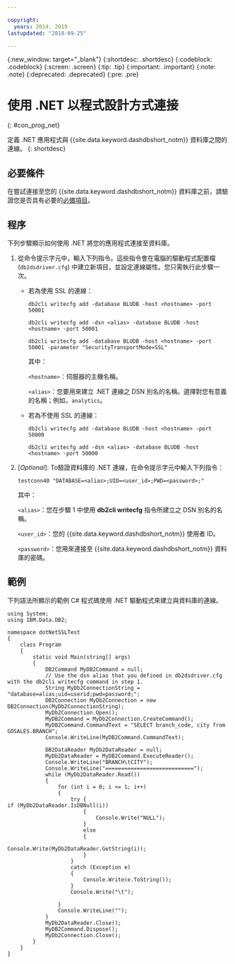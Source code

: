 ```yaml
---

copyright:
  years: 2014, 2019
lastupdated: "2018-09-25"

---
```


<!-- Attribute definitions --> 
{:new_window: target="_blank"}
{:shortdesc: .shortdesc}
{:codeblock: .codeblock}
{:screen: .screen}
{:tip: .tip}
{:important: .important}
{:note: .note}
{:deprecated: .deprecated}
{:pre: .pre}

# 使用 .NET 以程式設計方式連接
{: #con_prog_net}

定義 .NET 應用程式與 {{site.data.keyword.dashdbshort_notm}} 資料庫之間的連線。
{: shortdesc}

## 必要條件

在嘗試連接至您的 {{site.data.keyword.dashdbshort_notm}} 資料庫之前，請驗證您是否具有必要的[必備項目](connecting.html#prereqs)。

<!-- Before you can connect to your database, you must perform the following steps:

- [Verify prerequisites](prereqs.html), including installing driver packages, configuring your local environment, and downloading SSL certificates (if needed)
- Collect [connection information](credentials.html), including database details such as host name and port numbers, and connection credentials such as user ID and password -->

## 程序

下列步驟顯示如何使用 .NET 將您的應用程式連接至資料庫。

1. 從命令提示字元中，輸入下列指令。這些指令會在電腦的驅動程式配置檔 (`db2dsdriver.cfg`) 中建立新項目，並設定連線屬性。您只需執行此步驟一次。
        
   - 若為使用 SSL 的連線：

     `db2cli writecfg add -database BLUDB -host <hostname> -port 50001`

     `db2cli writecfg add -dsn <alias> -database BLUDB -host <hostname> -port 50001`

     `db2cli writecfg add -database BLUDB -host <hostname> -port 50001 -parameter "SecurityTransportMode=SSL"`

     其中：

     `<hostname>`：伺服器的主機名稱。
    
     `<alias>`：您要用來建立 .NET 連線之 DSN 別名的名稱。選擇對您有意義的名稱；例如，`analytics`。 

   - 若為不使用 SSL 的連線：

     `db2cli writecfg add -database BLUDB -host <hostname> -port 50000`

     `db2cli writecfg add -dsn <alias> -database BLUDB -host <hostname> -port 50000`

2. [*Optional*]: To驗證資料庫的 .NET 連線，在命令提示字元中輸入下列指令：

   `testconn40 "DATABASE=<alias>;UID=<user_id>;PWD=<password>;"`

   其中：

   `<alias>`：您在步驟 1 中使用 **db2cli writecfg** 指令所建立之 DSN 別名的名稱。
    
   `<user_id>`：您的 {{site.data.keyword.dashdbshort_notm}} 使用者 ID。 
    
   `<password>`：您用來連接至 {{site.data.keyword.dashdbshort_notm}} 資料庫的密碼。 

## 範例

下列語法所顯示的範例 C# 程式碼使用 .NET 驅動程式來建立與資料庫的連線。

```
using System;
using IBM.Data.DB2;

namespace dotNetSSLTest
{
    class Program
    {
        static void Main(string[] args)
        {
            DB2Command MyDB2Command = null;
            // Use the dsn alias that you defined in db2dsdriver.cfg with the db2cli writecfg command in step 1.
            String MyDb2ConnectionString = "database=alias;uid=userid;pwd=password;"; 
            DB2Connection MyDb2Connection = new DB2Connection(MyDb2ConnectionString);
            MyDb2Connection.Open();
            MyDB2Command = MyDb2Connection.CreateCommand();
            MyDB2Command.CommandText = "SELECT branch_code, city from GOSALES.BRANCH";
            Console.WriteLine(MyDB2Command.CommandText);

            DB2DataReader MyDb2DataReader = null;
            MyDb2DataReader = MyDB2Command.ExecuteReader();
            Console.WriteLine("BRANCH\tCITY");
            Console.WriteLine("============================");
            while (MyDb2DataReader.Read())
            {
                for (int i = 0; i <= 1; i++)
                {
                    try {
if (MyDb2DataReader.IsDBNull(i))
                        {
                            Console.Write("NULL");
                        }
                        else
                        {
                            Console.Write(MyDb2DataReader.GetString(i));
                        }
                    }
                    catch (Exception e)
                    {
                        Console.Write(e.ToString());
                    }
                    Console.Write("\t"); 

                }
                Console.WriteLine("");
            }
            MyDb2DataReader.Close();
            MyDB2Command.Dispose();
            MyDb2Connection.Close();
        }
    }
}
```

